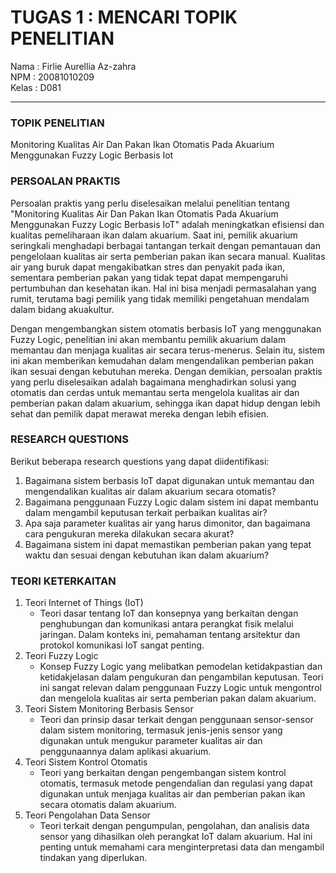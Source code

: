 # TUGAS 1 : MENCARI TOPIK PENELITIAN

Nama  : Firlie Aurellia Az-zahra <br>
NPM   : 20081010209 <br>
Kelas : D081 <hr>

### TOPIK PENELITIAN 
Monitoring Kualitas Air Dan Pakan Ikan Otomatis Pada Akuarium Menggunakan Fuzzy Logic Berbasis Iot

### PERSOALAN PRAKTIS
  Persoalan praktis yang perlu diselesaikan melalui penelitian tentang "Monitoring Kualitas Air Dan Pakan Ikan Otomatis Pada Akuarium Menggunakan Fuzzy Logic Berbasis IoT" adalah meningkatkan efisiensi dan kualitas pemeliharaan ikan dalam akuarium. Saat ini, pemilik akuarium seringkali menghadapi berbagai tantangan terkait dengan pemantauan dan pengelolaan kualitas air serta pemberian pakan ikan secara manual. Kualitas air yang buruk dapat mengakibatkan stres dan penyakit pada ikan, sementara pemberian pakan yang tidak tepat dapat mempengaruhi pertumbuhan dan kesehatan ikan. Hal ini bisa menjadi permasalahan yang rumit, terutama bagi pemilik yang tidak memiliki pengetahuan mendalam dalam bidang akuakultur.

  Dengan mengembangkan sistem otomatis berbasis IoT yang menggunakan Fuzzy Logic, penelitian ini akan membantu pemilik akuarium dalam memantau dan menjaga kualitas air secara terus-menerus. Selain itu, sistem ini akan memberikan kemudahan dalam mengendalikan pemberian pakan ikan sesuai dengan kebutuhan mereka. Dengan demikian, persoalan praktis yang perlu diselesaikan adalah bagaimana menghadirkan solusi yang otomatis dan cerdas untuk memantau serta mengelola kualitas air dan pemberian pakan dalam akuarium, sehingga ikan dapat hidup dengan lebih sehat dan pemilik dapat merawat mereka dengan lebih efisien.

### RESEARCH QUESTIONS
Berikut beberapa research questions yang dapat diidentifikasi:
1. Bagaimana sistem berbasis IoT dapat digunakan untuk memantau dan mengendalikan kualitas air dalam akuarium secara otomatis?
2. Bagaimana penggunaan Fuzzy Logic dalam sistem ini dapat membantu dalam mengambil keputusan terkait perbaikan kualitas air?
3. Apa saja parameter kualitas air yang harus dimonitor, dan bagaimana cara pengukuran mereka dilakukan secara akurat?
4. Bagaimana sistem ini dapat memastikan pemberian pakan yang tepat waktu dan sesuai dengan kebutuhan ikan dalam akuarium?


### TEORI KETERKAITAN
1. Teori Internet of Things (IoT)
   * Teori dasar tentang IoT dan konsepnya yang berkaitan dengan penghubungan dan komunikasi antara perangkat fisik melalui jaringan. Dalam konteks ini, pemahaman tentang arsitektur dan protokol komunikasi IoT sangat penting.
2. Teori Fuzzy Logic
   * Konsep Fuzzy Logic yang melibatkan pemodelan ketidakpastian dan ketidakjelasan dalam pengukuran dan pengambilan keputusan. Teori ini sangat relevan dalam penggunaan Fuzzy Logic untuk mengontrol dan mengelola kualitas air serta pemberian pakan dalam akuarium.
3. Teori Sistem Monitoring Berbasis Sensor
   * Teori dan prinsip dasar terkait dengan penggunaan sensor-sensor dalam sistem monitoring, termasuk jenis-jenis sensor yang digunakan untuk mengukur parameter kualitas air dan penggunaannya dalam aplikasi akuarium.
4. Teori Sistem Kontrol Otomatis
   * Teori yang berkaitan dengan pengembangan sistem kontrol otomatis, termasuk metode pengendalian dan regulasi yang dapat digunakan untuk menjaga kualitas air dan pemberian pakan ikan secara otomatis dalam akuarium.
5. Teori Pengolahan Data Sensor
   * Teori terkait dengan pengumpulan, pengolahan, dan analisis data sensor yang dihasilkan oleh perangkat IoT dalam akuarium. Hal ini penting untuk memahami cara menginterpretasi data dan mengambil tindakan yang diperlukan.
